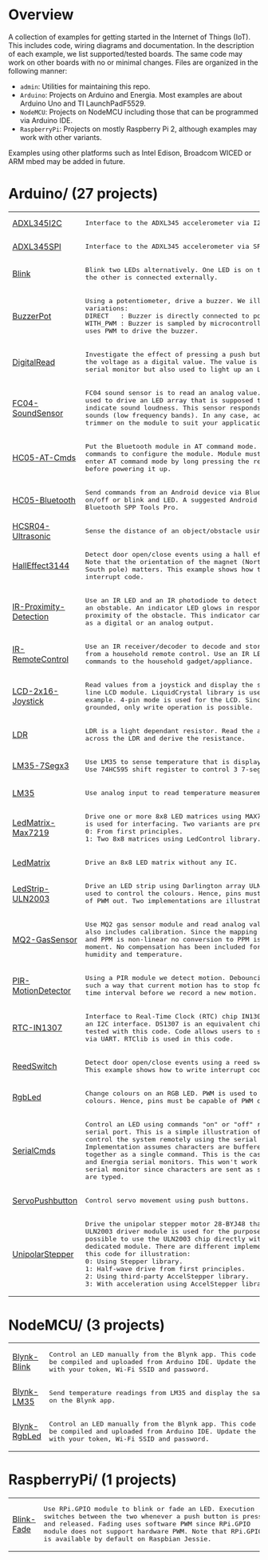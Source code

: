 
# Overview
A collection of examples for getting started in the Internet of Things (IoT). This includes code, wiring diagrams and documentation. In the description of each example, we list supported/tested boards. The same code may work on other boards with no or minimal changes. Files are organized in the following manner:

* `admin`: Utilities for maintaining this repo.
* `Arduino`: Projects on Arduino and Energia. Most examples are about Arduino Uno and TI LaunchPadF5529.
* `NodeMCU`: Projects on NodeMCU including those that can be programmed via Arduino IDE.
* `RaspberryPi`: Projects on mostly Raspberry Pi 2, although examples may work with other variants.

Examples using other platforms such as Intel Edison, Broadcom WICED or ARM mbed may be added in future.

# Arduino/ (27 projects)
<table><tr>
<tr>
<td style="width:200px"><a href="Arduino/ADXL345I2C">ADXL345I2C</a></td>
<td><pre>Interface to the ADXL345 accelerometer via I2C.
</pre></td>
</tr>
<tr>
<td style="width:200px"><a href="Arduino/ADXL345SPI">ADXL345SPI</a></td>
<td><pre>Interface to the ADXL345 accelerometer via SPI.
</pre></td>
</tr>
<tr>
<td style="width:200px"><a href="Arduino/Blink">Blink</a></td>
<td><pre>Blink two LEDs alternatively. One LED is on the board and
the other is connected externally.
</pre></td>
</tr>
<tr>
<td style="width:200px"><a href="Arduino/BuzzerPot">BuzzerPot</a></td>
<td><pre>Using a potentiometer, drive a buzzer. We illustrate two
variations:
DIRECT   : Buzzer is directly connected to potentiometer.
WITH_PWM : Buzzer is sampled by microcontroller, which then
uses PWM to drive the buzzer.
</pre></td>
</tr>
<tr>
<td style="width:200px"><a href="Arduino/DigitalRead">DigitalRead</a></td>
<td><pre>Investigate the effect of pressing a push button by reading
the voltage as a digital value. The value is printed on the
serial monitor but also used to light up an LED.
</pre></td>
</tr>
<tr>
<td style="width:200px"><a href="Arduino/FC04-SoundSensor">FC04-SoundSensor</a></td>
<td><pre>FC04 sound sensor is to read an analog value. Value is
used to drive an LED array that is supposed to light up to
indicate sound loudness. This sensor responds well to base
sounds (low frequency bands). In any case, adjust the
trimmer on the module to suit your application.
</pre></td>
</tr>
<tr>
<td style="width:200px"><a href="Arduino/HC05-AT-Cmds">HC05-AT-Cmds</a></td>
<td><pre>Put the Bluetooth module in AT command mode. Run a bunch of
commands to configure the module. Module must be forced to
enter AT command mode by long pressing the reset button
before powering it up.
</pre></td>
</tr>
<tr>
<td style="width:200px"><a href="Arduino/HC05-Bluetooth">HC05-Bluetooth</a></td>
<td><pre>Send commands from an Android device via Bluetooth to turn
on/off or blink and LED. A suggested Android app is the
Bluetooth SPP Tools Pro.
</pre></td>
</tr>
<tr>
<td style="width:200px"><a href="Arduino/HCSR04-Ultrasonic">HCSR04-Ultrasonic</a></td>
<td><pre>Sense the distance of an object/obstacle using ultrasound.
</pre></td>
</tr>
<tr>
<td style="width:200px"><a href="Arduino/HallEffect3144">HallEffect3144</a></td>
<td><pre>Detect door open/close events using a hall effect sensor.
Note that the orientation of the magnet (North pole or
South pole) matters. This example shows how to write
interrupt code.
</pre></td>
</tr>
<tr>
<td style="width:200px"><a href="Arduino/IR-Proximity-Detection">IR-Proximity-Detection</a></td>
<td><pre>Use an IR LED and an IR photodiode to detect proximity of
an obstable. An indicator LED glows in response to the
proximity of the obstacle. This indicator can be programmed
as a digital or an analog output.
</pre></td>
</tr>
<tr>
<td style="width:200px"><a href="Arduino/IR-RemoteControl">IR-RemoteControl</a></td>
<td><pre>Use an IR receiver/decoder to decode and store commands
from a household remote control. Use an IR LED to send the
commands to the household gadget/appliance.
</pre></td>
</tr>
<tr>
<td style="width:200px"><a href="Arduino/LCD-2x16-Joystick">LCD-2x16-Joystick</a></td>
<td><pre>Read values from a joystick and display the same on a 2x16
line LCD module. LiquidCrystal library is used in this
example. 4-pin mode is used for the LCD. Since RW pin is
grounded, only write operation is possible.
</pre></td>
</tr>
<tr>
<td style="width:200px"><a href="Arduino/LDR">LDR</a></td>
<td><pre>LDR is a light dependant resistor. Read the analog voltage
across the LDR and derive the resistance.
</pre></td>
</tr>
<tr>
<td style="width:200px"><a href="Arduino/LM35-7Segx3">LM35-7Segx3</a></td>
<td><pre>Use LM35 to sense temperature that is displayed. 
Use 74HC595 shift register to control 3 7-segment displays.
</pre></td>
</tr>
<tr>
<td style="width:200px"><a href="Arduino/LM35">LM35</a></td>
<td><pre>Use analog input to read temperature measurement from LM35.
</pre></td>
</tr>
<tr>
<td style="width:200px"><a href="Arduino/LedMatrix-Max7219">LedMatrix-Max7219</a></td>
<td><pre>Drive one or more 8x8 LED matrices using MAX7219. SPI is
is used for interfacing. Two variants are presented below:
0: From first principles.
1: Two 8x8 matrices using LedControl library.
</pre></td>
</tr>
<tr>
<td style="width:200px"><a href="Arduino/LedMatrix">LedMatrix</a></td>
<td><pre>Drive an 8x8 LED matrix without any IC.
</pre></td>
</tr>
<tr>
<td style="width:200px"><a href="Arduino/LedStrip-ULN2003">LedStrip-ULN2003</a></td>
<td><pre>Drive an LED strip using Darlington array ULN2003. PWM is
used to control the colours. Hence, pins must be capable
of PWM out. Two implementations are illustrated.
</pre></td>
</tr>
<tr>
<td style="width:200px"><a href="Arduino/MQ2-GasSensor">MQ2-GasSensor</a></td>
<td><pre>Use MQ2 gas sensor module and read analog values. The code
also includes calibration. Since the mapping betweeen Rs
and PPM is non-linear no conversion to PPM is done at the
moment. No compensation has been included for current
humidity and temperature.
</pre></td>
</tr>
<tr>
<td style="width:200px"><a href="Arduino/PIR-MotionDetector">PIR-MotionDetector</a></td>
<td><pre>Using a PIR module we detect motion. Debouncing is used in
such a way that current motion has to stop for a minimum
time interval before we record a new motion.
</pre></td>
</tr>
<tr>
<td style="width:200px"><a href="Arduino/RTC-IN1307">RTC-IN1307</a></td>
<td><pre>Interface to Real-Time Clock (RTC) chip IN1307, which has
an I2C interface. DS1307 is an equivalent chip but is not
tested with this code. Code allows users to set the time
via UART. RTClib is used in this code.
</pre></td>
</tr>
<tr>
<td style="width:200px"><a href="Arduino/ReedSwitch">ReedSwitch</a></td>
<td><pre>Detect door open/close events using a reed switch.
This example shows how to write interrupt code.
</pre></td>
</tr>
<tr>
<td style="width:200px"><a href="Arduino/RgbLed">RgbLed</a></td>
<td><pre>Change colours on an RGB LED. PWM is used to control the
colours. Hence, pins must be capable of PWM out.
</pre></td>
</tr>
<tr>
<td style="width:200px"><a href="Arduino/SerialCmds">SerialCmds</a></td>
<td><pre>Control an LED using commands "on" or "off" received on the
serial port. This is a simple illustration of how we can
control the system remotely using the serial interface.
Implementation assumes characters are buffered and sent
together as a single command. This is the case with Arduino
and Energia serial monitors. This won't work in Fritzing 
serial monitor since characters are sent as soon as they 
are typed.
</pre></td>
</tr>
<tr>
<td style="width:200px"><a href="Arduino/ServoPushbutton">ServoPushbutton</a></td>
<td><pre>Control servo movement using push buttons.
</pre></td>
</tr>
<tr>
<td style="width:200px"><a href="Arduino/UnipolarStepper">UnipolarStepper</a></td>
<td><pre>Drive the unipolar stepper motor 28-BYJ48 that has 5 wires.
ULN2003 driver module is used for the purpose. It's also
possible to use the ULN2003 chip directly without the
dedicated module. There are different implementations in
this code for illustration:
0: Using Stepper library.
1: Half-wave drive from first principles.
2: Using third-party AccelStepper library.
3: With acceleration using AccelStepper library.
</pre></td>
</tr>
</table>

# NodeMCU/ (3 projects)
<table><tr>
<tr>
<td style="width:200px"><a href="NodeMCU/Blynk-Blink">Blynk-Blink</a></td>
<td><pre>Control an LED manually from the Blynk app. This code can
be compiled and uploaded from Arduino IDE. Update the code
with your token, Wi-Fi SSID and password.
</pre></td>
</tr>
<tr>
<td style="width:200px"><a href="NodeMCU/Blynk-LM35">Blynk-LM35</a></td>
<td><pre>Send temperature readings from LM35 and display the same
on the Blynk app.
</pre></td>
</tr>
<tr>
<td style="width:200px"><a href="NodeMCU/Blynk-RgbLed">Blynk-RgbLed</a></td>
<td><pre>Control an LED manually from the Blynk app. This code can
be compiled and uploaded from Arduino IDE. Update the code
with your token, Wi-Fi SSID and password.
</pre></td>
</tr>
</table>

# RaspberryPi/ (1 projects)
<table><tr>
<tr>
<td style="width:200px"><a href="RaspberryPi/Blink-Fade">Blink-Fade</a></td>
<td><pre>Use RPi.GPIO module to blink or fade an LED. Execution
switches between the two whenever a push button is pressed
and released. Fading uses software PWM since RPi.GPIO
module does not support hardware PWM. Note that RPi.GPIO 
is available by default on Raspbian Jessie.
</pre></td>
</tr>
</table>

